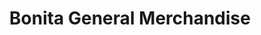 ---
title: "Bonita General Merchandise"
url: /caramoan/bonita-general-merchandise/
shop: Kramladen
---